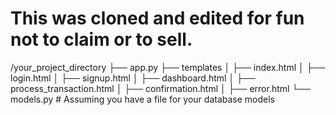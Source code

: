# This was cloned and edited for fun not to claim or to sell.

/your_project_directory
├── app.py
├── templates
│   ├── index.html
│   ├── login.html
│   ├── signup.html
│   ├── dashboard.html
│   ├── process_transaction.html
│   ├── confirmation.html
│   ├── error.html
└── models.py  # Assuming you have a file for your database models
